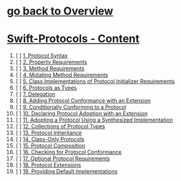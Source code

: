 # [go back to Overview](https://github.com/c4arl0s)

# [Swift-Protocols - Content](https://github.com/c4arl0s/swift-protocols#go-back-to-overview)

1. [ ] [1. Protocol Syntax]()
2. [ ] [2. Property Requirements]()
3. [ ] [3. Method Requirements]()
4. [ ] [4. Mutating Method Requirements]()
5. [ ] [5. Class Implementations of Protocol Initializer Requirements]()
6. [ ] [6. Protocols as Types]()
7. [ ] [7. Delegation]()
8. [ ] [8. Adding Protocol Conformance with an Extension]()
9. [ ] [9. Conditionally Conforming to a Protocol]()
10. [ ] [10. Declaring Protocol Adoption with an Extension]()
11. [ ] [11. Adopting a Protocol Using a Synthesized Implementation]()
12. [ ] [12. Collections of Protocol Types]()
13. [ ] [13. Protocol Inheritance]()
14. [ ] [14. Class-Only Protocols]()
15. [ ] [15. Protocol Composition]()
16. [ ] [16. Checking for Protocol Conformance]()
17. [ ] [17. Optional Protocol Requirements]()
18. [ ] [18. Protocol Extensions]()
19. [ ] [19. Providing Default Implementations]()

